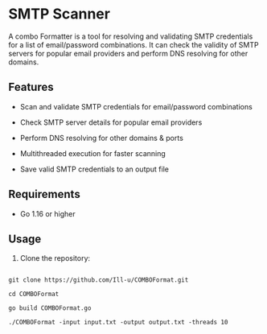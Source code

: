 # SMTP Scanner

A combo Formatter is a tool for resolving and validating SMTP credentials for a list of email/password combinations. It can check the validity of SMTP servers for popular email providers and perform DNS resolving for other domains.

## Features

- Scan and validate SMTP credentials for email/password combinations

- Check SMTP server details for popular email providers

- Perform DNS resolving for other domains & ports

- Multithreaded execution for faster scanning

- Save valid SMTP credentials to an output file

## Requirements

- Go 1.16 or higher

## Usage

1. Clone the repository:

```shell

git clone https://github.com/Ill-u/COMBOFormat.git

cd COMBOFormat

go build COMBOFormat.go

./COMBOFormat -input input.txt -output output.txt -threads 10


